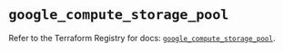 # `google_compute_storage_pool`

Refer to the Terraform Registry for docs: [`google_compute_storage_pool`](https://registry.terraform.io/providers/hashicorp/google/6.38.0/docs/resources/compute_storage_pool).

